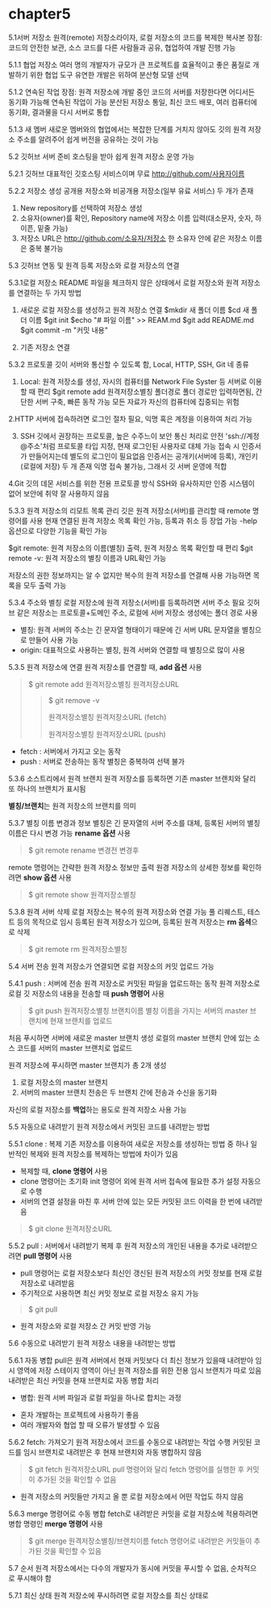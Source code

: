 # chapter5
5.1서버 저장소 
원격(remote) 저장소라이자, 로컬 저장소의 코드를 복제한 복사본
장점: 코드의 안전한 보관, 소스 코드를 다른 사람들과 공유, 협업하여 개발 진행 가능

5.1.1 협업 저장소
여러 명의 개발자가 규모가 큰 프로젝트를 효율적이고 좋은 품질로 개발하기 위한 협업 도구
유연한 개발은 위하여 분산형 모델 선택

5.1.2 연속된 작업
장점: 원격 저장소에 개발 중인 코드의 서버를 저장한다면 어디서든 동기화 가능해 연속된 작업이 가능
분산된 저장소 통일, 최신 코드 배포, 여러 컴퓨터에 동기화, 결과물을 다시 서버로 통합

5.1.3 새 멤버
새로운 멤버와의 협업에서는 복잡한 단계를 거치지 않아도 깃의 원격 저장소 주소를 알려주어 쉽게
버전을 공유하는 것이 가능

5.2 깃허브 서버 준비
호스팅을 받아 쉽게 원격 저장소 운영 가능

5.2.1 깃허브
대표적인 깃호스팅 서비스이며 무료
http://github.com/사용자이름

5.2.2 저장소 생성
공개용 저장소와 비공개용 저장소(일부 유료 서비스) 두 개가 존재

1. New repository를 선택하여 저장소 생성 
2. 소유자(owner)를 확인, Repository name에 저장소 이름 입력(대소문자, 숫자, 하이픈, 밑줄 가능)
3. 저장소 URL은 http://github.com/소유자/저장소
한 소유자 안에 같은 저장소 이름은 중복 불가능

5.3 깃허브 연동 및 원격 등록
저장소와 로컬 저장소의 연결

5.3.1로컬 저장소
README 파일을 체크하지 않은 상태에서 로컬 저장소와 원격 저장소를 연결하는 두 가지 방법
1. 새로운 로컬 저장소를 생성하고 원격 저장소 연결
$mkdir 새 폴더 이름
$cd 새 폴더 이름
$git init
$echo "# 파일 이름" >> REAM.md
$git add README.md
$git commit -m "커밋 내용"

2. 기존 저장소 연결

5.3.2 프로토콜
깃이 서버와 통신할 수 있도록 함, Local, HTTP, SSH, Git 네 종류

1. Local: 원격 저장소를 생성, 자시의 컴퓨터를 Network File Syster 등 서버로 이용할 때 편리
$git remote add 원격저장소별칭 폴더경로
폴더 경로만 입력하면됨, 간단한 서버 구축, 빠른 동작 가능 
모든 자료가 자신의 컴퓨터에 집중되는 위험

2.HTTP
서버에 접속하려면 로그인 절차 필요, 익명 혹은 계정을 이용하여 처리 가능

3. SSH
깃에서 권장하는 프로토콜, 높은 수주느이 보안 통신 처리로 안전
'ssh://계정@주소'처럼 프로토콜 타입 지정, 현재 로그인된 사용자로 대체 가능
접속 시 인증서가 만들어지는데 별도의 로그인이 필요없음
인증서는 공개키(서버에 등록), 개인키(로컬에 저장) 두 개 존재
익명 접속 불가능, 그래서 깃 서버 운영에 적합

4.Git
깃의 데몬 서비스를 위한 전용 프로토콜 방식
SSH와 유사하지만 인증 시스템이 없어 보안에 취약
잘 사용하지 않음

5.3.3 원격 저장소의 리모트 목록 관리
깃은 원격 저장소(서버)를  관리할 때 remote 명령어를 사용
현재 연결된 원격 저장소 목록 확인 가능, 등록과 취소 등 장업 가능
-help옵션으로 다양한 기능을 확인 가능
 
$git remote: 원격 저장소의 이름(별칭) 출력, 원격 저장소 목록 확인할 때 편리
$git remote -v: 원격 저장소의 별칭 이름과 URL확인 가능

저장소의 권한 정보까지는 알 수 없지만 복수의 원격 저장소를 연결해 사용 가능하면 목록을 모두 출력 가능

5.3.4 주소와 별칭
로컬 저장소에 원격 저장소(서버)를 등록하려면 서버 주소 필요
깃허브 같은 저장소는 프로토콜+도메인 주소, 로컬에 서버 저장소 생성에는 폴더 경로 사용

- 별칭: 원격 서버의 주소는 긴 문자열 형태이기 때문에 긴 서버 URL 문자열을 별칭으로 만들어 사용 가능
- origin: 대표적으로 사용하는 별칭, 원격 서버와 연결할 때 별칭으로 많이 사용

5.3.5 원격 저장소에 연결
원격 저장소를 연결할 때, **add 옵션** 사용
> $ git remote add 원격저장소별칭 원격저장소URL
>> $ git remove -v
>> 
>> 원격저장소별칭 원격저장소URL (fetch)
>> 
>> 원격저장소별칭 원격저장소URL (push)

- fetch : 서버에서 가지고 오는 동작
- push : 서버로 전송하는 동작
 별칭은 중복하여 선택 불가
 
 5.3.6 소스트리에서 원격 브랜치
 원격 저장소를 등록하면 기존 master 브랜치와 달리 또 하나의 브랜치가 표시됨
 
 **별칭/브랜치**는 원격 저장소의 브랜치를 의미
 
 5.3.7 별칭 이름 변경과 정보
 별칭은 긴 문자열의 서버 주소를 대체,
 등록된 서버의 별칭 이름은 다시 변경 가능 **rename 옵션** 사용
 > $ git remote rename 변경전 변경후
 
 remote 명령어는 간략한 원격 저장소 정보만 출력
 원경 저장소의 상세한 정보를 확인하려면 **show 옵션** 사용
 > $ git remote show 원격저장소별칭
 
 5.3.8 원격 서버 삭제
 로컬 저장소는 복수의 원격 저장소와 연결 가능
 풀 리퀘스트, 테스트 등의 목적으로 임시 등록된 원격 저장소가 있으며, 등록된 원격 저장소는 **rm 옵셕**으로 삭제 
 > $ git remote rm 원격저장소별칭
 
 5.4 서버 전송
 원격 저장소가 연결되면 로컬 저장소의 커밋 업로드 가능
 
 5.4.1 push : 서버에 전송
 원격 저장소로 커밋된 파일을 업로드하는 동작
 원격 저장소로 로컬 깃 저장소의 내용을 전송할 때 **push 명령어** 사용
 > $ git push 원격저장소별칭 브랜치이름
 별칭 이름을 가지는 서버의 master 브랜치에 현재 브랜치를 업로드
 
 처음 푸시하면 서버에 새로운 master 브랜치 생성
 로컬의 master 브랜치 안에 있는 소스 코드를 서버의 master 브랜치로 업로드
 
 원격 저장소에 푸시하면 master 브랜치가 총 2개 생성
  1. 로컬 저장소의 master 브랜치
  2. 서버의 master 브랜치
 전송은 두 브랜치 간에 전송과 수신을 동기화
 
 자신의 로컬 저장소를 **백업**하는 용도로 원격 저장소 사용 가능
 
 5.5 자동으로 내려받기
 원격 저장소에서 커밋된 코드를 내려받는 방법
 
 5.5.1 clone : 복제
 기존 저장소를 이용하여 새로운 저장소를 생성하는 방법 중 하나
 일반적인 복제와 원격 저장소를 복제하는 방법에 차이가 있음
 + 복제할 때, **clone 명령어** 사용
  + clone 명령어는 초기화 init 명령어 외에 원격 서버 접속에 필요한 추가 설정 자동으로 수행
  + 서버의 연결 설정을 마친 후 서버 안에 있는 모든 커밋된 코드 이력을 한 번에 내려받음
   > $ git clone 원격저장소URL
   
 5.5.2 pull : 서버에서 내려받기
 복제 후 원격 저장소의 개인된 내용을 추가로 내려받으려면 **pull 명령어** 사용
  + pull 명령어는 로컬 저장소보다 최신인 갱신된 원격 저장소의 커밋 정보를 현재 로컬 저장소로 내려받음
  + 주기적으로 사용하면 최신 커밋 정보로 로컬 저장소 유지 가능
   > $ git pull
  + 원격 저장소와 로컬 저장소 간 커밋 반영 가능
 
 5.6 수동으로 내려받기
 원격 저장소 내용을 내려받는 방법
 
 5.6.1 자동 병합
 pull은 원격 서버에서 현재 커밋보다 더 최신 정보가 있을때 내려받아 임시 영역에 저장
 스테이지 영역이 아닌 원격 저장소를 위한 전용 임시 브랜치가 따로 있음
 내려받은 최신 커밋을 현재 브랜치로 자동 병합 처리
 - 병합: 원격 서버 파일과 로컬 파일을 하나로 합치는 과정
  + 혼자 개발하는 프로젝트에 사용하기 좋음
  + 여러 개발자와 협업 할 때 오류가 발생할 수 있음
  
 5.6.2 fetch: 가져오기
 원격 저장소에서 코드를 수동으로 내려받는 작업 수행
 커밋된 코드를 임시 브랜치로 내려받은 후 현재 브랜치와 자동 병합하지 않음
 > $ git fetch 원격저장소URL
 pull 명령어와 달리 fetch 명령어를 실행한 후 커밋이 추가된 것을 확인할 수 없음
  + 원격 저장소의 커밋들만 가지고 올 뿐 로컬 저장소에서 어떤 작업도 하지 않음
  
 5.6.3 merge 명령어로 수동 병합
 fetch로 내려받은 커밋을 로컬 저장소에 적용하려면 병합 명령인 **merge 명령어** 사용
 > $ git merge 원격저장소별칭/브랜치이름
  fetch 명령어로 내려받은 커밋들이 추가된 것을 확인할 수 있음
  
 5.7 순서
 원격 저장소에서는 다수의 개발자가 동시에 커밋을 푸시할 수 없음, 순차적으로 푸시해야 함
 
 5.7.1 최신 상태
 원격 저장소에 푸시하려면 로컬 저장소를 최신 상태로 
